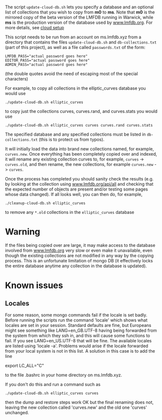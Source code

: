 
The script `update-cloud-db.sh` lets you specify a database and an optional list of collections that you wish to copy from **m0** to **ms**.  Note that **m0** is the mirrored copy of the beta version of the LMFDB running in Warwick, while **ms** is the production version of the database used by www.lmfdb.org. For more details, see [cloud setup](https://github.com/edgarcosta/lmfdb-gce/tree/master/setup)

This script needs to be run from an account on ms.lmfdb.xyz from a directory that contains the files `update-cloud-db.sh` and `db-collections.txt` (part of this project), as well as a file called `passwords.txt` of the form:

```
LMFDB_PASS="actual password goes here"
EDITOR_PASS="actual password goes here"
ADMIN_PASS="actual password goes here"
```
(the double quotes avoid the need of escaping most of the special characters)

For example, to copy all collections in the elliptic_curves database you would use

```
./update-cloud-db.sh elliptic_curves
```

to copy just the collections curves, curves.rand, and curves.stats you would use

```
./update-cloud-db.sh elliptic_curves curves curves.rand curves.stats
```

The specified database and any specified collections must be listed in `db-collections.txt` (this is to protect us from typos).

It will initially load the data into brand new collections named, for example, `curves.new`.  Once everything has been completely copied over and indexed, it will rename any existing collection curves to, for example, `curves` -> `curves.old`, and then rename, the new collections, for example `curves.new` -> `curves`.


Once the process has completed you should sanity check the results (e.g. by looking at the collection using www.lmfdb.org/api/all and checking that the expected number of objects are present and/or testing some pages whose data changed). 
If all looks well, you can then do, for example,

```
./cleanup-cloud-db.sh elliptic_curves
```

to remove any `*.old` collections in the `elliptic_curves` database

# Warning

If the files being copied over are large, it may make access to the database involved from www.lmfdb.org very slow or even make it unavailable, even though the existing collections are not modified in any way by the copying process. 
This is an unfortunate limitation of mongo DB (it effectively locks the entire database anytime any collection in the database is updated).

# Known issues

## Locales

For some reason, some mongo commands fail if the locale is set badly.
Before running the scripts run the command 'locale' which shows what
locales are set in your session.  Standard defaults are fine, but
Europeans might see something like LANG=en_GB.UTF-8 having being
forwarded from the system from which they ssh in, and this will cause
some functions to fail.  If you see LANG=en_US.UTF-8 that will be
fine.  The available locales are listed using 'locale -a'.  Problems
would arise if the locale forwarded from your local system is not in
this list.  A solution in this case is to add the line

export LC_ALL="C"

to the file .bashrc in your home directory on ms.lmfdb.xyz.

If you don't do this and run a command such as

```
./update-cloud-db.sh elliptic_curves curves
```

then the dump and restore steps work OK but the final renaming does
not, leaving the new collection called 'curves.new' and the old one
'curves' unchanged.
